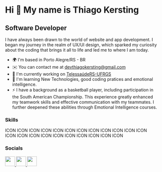 Hi 👋 My name is Thiago Kersting
================================

Software Developer
------------------

I have always been drawn to the world of website and app development. I began my journey in the realm of UX/UI design, which sparked my curiosity about the coding that brings it all to life and led me to where I am today.

* 🌍  I'm based in Porto Alegre/RS - BR
* ✉️  You can contact me at [devthiagokersting@gmail.com](mailto:devthiagokersting@gmail.com)
* 🚀  I'm currently working on [TelessaúdeRS-UFRGS](http://www.ufrgs.br/telessauders/)
* 🧠  I'm learning New Technologies, good coding pratices and emotional intelligence.
* ⚡  I have a background as a basketball player, including participation in the South American Championship. This experience greatly enhanced my teamwork skills and effective communication with my teammates. I further deepened these abilities through Emotional Intelligence courses.

### Skills

<p align="left">
ICON ICON ICON ICON ICON ICON ICON ICON ICON ICON ICON ICON ICON ICON ICON ICON ICON ICON ICON ICON ICON ICON
</p>

### Socials

<p align="left"> <a href="https://www.github.com/thiago-kersting" target="_blank" rel="noreferrer"> <picture> <source media="(prefers-color-scheme: dark)" srcset="https://raw.githubusercontent.com/danielcranney/readme-generator/main/public/icons/socials/github-dark.svg" /> <source media="(prefers-color-scheme: light)" srcset="https://raw.githubusercontent.com/danielcranney/readme-generator/main/public/icons/socials/github.svg" /> <img src="https://raw.githubusercontent.com/danielcranney/readme-generator/main/public/icons/socials/github.svg" width="32" height="32" /> </picture> </a> <a href="http://www.instagram.com/thiago_kersting" target="_blank" rel="noreferrer"> <picture> <source media="(prefers-color-scheme: dark)" srcset="undefined" /> <source media="(prefers-color-scheme: light)" srcset="https://raw.githubusercontent.com/danielcranney/readme-generator/main/public/icons/socials/instagram.svg" /> <img src="https://raw.githubusercontent.com/danielcranney/readme-generator/main/public/icons/socials/instagram.svg" width="32" height="32" /> </picture> </a> <a href="https://www.linkedin.com/in/thiago-kersting" target="_blank" rel="noreferrer"> <picture> <source media="(prefers-color-scheme: dark)" srcset="undefined" /> <source media="(prefers-color-scheme: light)" srcset="https://raw.githubusercontent.com/danielcranney/readme-generator/main/public/icons/socials/linkedin.svg" /> <img src="https://raw.githubusercontent.com/danielcranney/readme-generator/main/public/icons/socials/linkedin.svg" width="32" height="32" /> </picture> </a></p>
